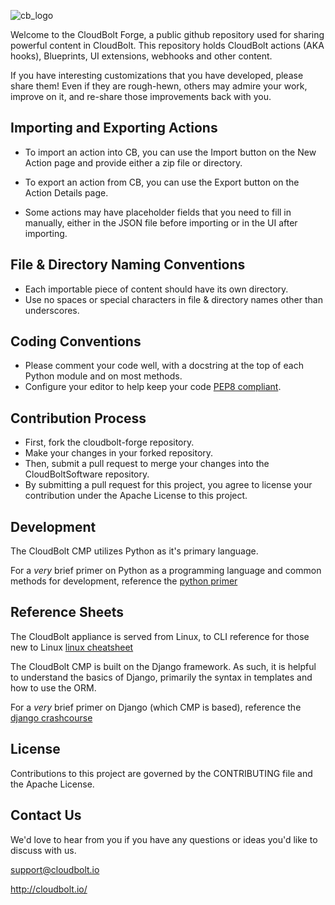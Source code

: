 ![cb_logo](https://user-images.githubusercontent.com/1979246/178788740-95e6ec2f-c632-4486-890a-0971bd745f80.png)

Welcome to the CloudBolt Forge, a public github repository used for sharing powerful content in CloudBolt.  This repository holds CloudBolt actions (AKA hooks), Blueprints, UI extensions, webhooks and other content.

If you have interesting customizations that you have developed, please share them! Even if they are rough-hewn, others may admire your work, improve on it, and re-share those improvements back with you.

## Importing and Exporting Actions

 * To import an action into CB, you can use the Import button on the New Action page and provide either a zip file or directory.
 * To export an action from CB, you can use the Export button on the Action Details page.

 * Some actions may have placeholder fields that you need to fill in manually, either in the JSON file before importing or in the UI after importing.

## File & Directory Naming Conventions
 * Each importable piece of content should have its own directory.
 * Use no spaces or special characters in file & directory names other than underscores.



## Coding Conventions
 * Please comment your code well, with a docstring at the top of each Python module and on most methods.
 * Configure your editor to help keep your code [PEP8 compliant](https://www.python.org/dev/peps/pep-0008/).

## Contribution Process
 * First, fork the cloudbolt-forge repository.
 * Make your changes in your forked repository.
 * Then, submit a pull request to merge your changes into the CloudBoltSoftware repository.
 * By submitting a pull request for this project, you agree to license your contribution under the Apache License to this project.

## Development
The CloudBolt CMP utilizes Python as it's primary language.   

For a _very_ brief primer on Python as a programming language and common methods for development, reference the [python primer](python_primer.md)
## Reference Sheets

The CloudBolt appliance is served from Linux, to CLI reference for those new to Linux [linux cheatsheet](linux_cheatsheet.md)

The CloudBolt CMP is built on the Django framework. As such, it is helpful to understand the basics of Django, primarily the syntax in templates and how to use the ORM.

For a _very_ brief primer on Django (which CMP is based), reference the [django crashcourse](django_crashcourse.md)


## License
Contributions to this project are governed by the CONTRIBUTING file and the Apache License.

## Contact Us
We'd love to hear from you if you have any questions or ideas you'd like to discuss with us.

support@cloudbolt.io

http://cloudbolt.io/
